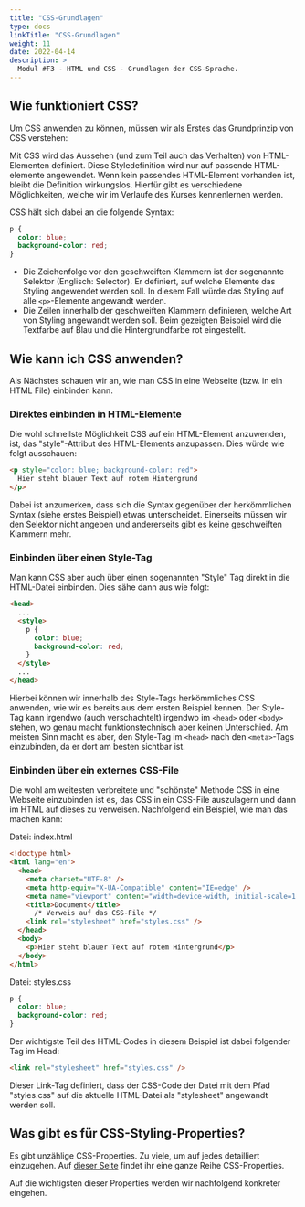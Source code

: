```yaml
---
title: "CSS-Grundlagen"
type: docs
linkTitle: "CSS-Grundlagen"
weight: 11
date: 2022-04-14
description: >
  Modul #F3 - HTML und CSS - Grundlagen der CSS-Sprache.
---
```


## Wie funktioniert CSS?

Um CSS anwenden zu können, müssen wir als Erstes das Grundprinzip von CSS verstehen:

Mit CSS wird das Aussehen (und zum Teil auch das Verhalten) von HTML-Elementen definiert. Diese Styledefinition wird nur auf passende HTML-elemente angewendet. Wenn kein passendes HTML-Element vorhanden ist, bleibt die Definition wirkungslos. Hierfür gibt es verschiedene Möglichkeiten, welche wir im Verlaufe des Kurses kennenlernen werden.

CSS hält sich dabei an die folgende Syntax:

```css
p {
  color: blue;
  background-color: red;
}
```

- Die Zeichenfolge vor den geschweiften Klammern ist der sogenannte Selektor (Englisch: Selector). Er definiert, auf welche Elemente das Styling angewendet werden soll. In diesem Fall würde das Styling auf alle `<p>`-Elemente angewandt werden.
- Die Zeilen innerhalb der geschweiften Klammern definieren, welche Art von Styling angewandt werden soll. Beim gezeigten Beispiel wird die Textfarbe auf Blau und die Hintergrundfarbe rot eingestellt.

## Wie kann ich CSS anwenden?

Als Nächstes schauen wir an, wie man CSS in eine Webseite (bzw. in ein HTML File) einbinden kann.

### Direktes einbinden in HTML-Elemente

Die wohl schnellste Möglichkeit CSS auf ein HTML-Element anzuwenden, ist, das "style"-Attribut des HTML-Elements anzupassen. Dies würde wie folgt ausschauen:

```html
<p style="color: blue; background-color: red">
  Hier steht blauer Text auf rotem Hintergrund
</p>
```

Dabei ist anzumerken, dass sich die Syntax gegenüber der herkömmlichen Syntax (siehe erstes Beispiel) etwas unterscheidet. Einerseits müssen wir den Selektor nicht angeben und andererseits gibt es keine geschweiften Klammern mehr.

### Einbinden über einen Style-Tag

Man kann CSS aber auch über einen sogenannten "Style" Tag direkt in die HTML-Datei einbinden. Dies sähe dann aus wie folgt:

```html
<head>
  ...
  <style>
    p {
      color: blue;
      background-color: red;
    }
  </style>
  ...
</head>
```

Hierbei können wir innerhalb des Style-Tags herkömmliches CSS anwenden, wie wir es bereits aus dem ersten Beispiel kennen. Der Style-Tag kann irgendwo (auch verschachtelt) irgendwo im `<head>` oder `<body>` stehen, wo genau macht funktionstechnisch aber keinen Unterschied. Am meisten Sinn macht es aber, den Style-Tag im `<head>` nach den `<meta>`-Tags einzubinden, da er dort am besten sichtbar ist.

### Einbinden über ein externes CSS-File

Die wohl am weitesten verbreitete und "schönste" Methode CSS in eine Webseite einzubinden ist es, das CSS in ein CSS-File auszulagern und dann im HTML auf dieses zu verweisen. Nachfolgend ein Beispiel, wie man das machen kann:

Datei: index.html

```html
<!doctype html>
<html lang="en">
  <head>
    <meta charset="UTF-8" />
    <meta http-equiv="X-UA-Compatible" content="IE=edge" />
    <meta name="viewport" content="width=device-width, initial-scale=1.0" />
    <title>Document</title>
      /* Verweis auf das CSS-File */ 
    <link rel="stylesheet" href="styles.css" />
  </head>
  <body>
    <p>Hier steht blauer Text auf rotem Hintergrund</p>
  </body>
</html>
```

Datei: styles.css

```css
p {
  color: blue;
  background-color: red;
}
```

Der wichtigste Teil des HTML-Codes in diesem Beispiel ist dabei folgender Tag im Head:

```html
<link rel="stylesheet" href="styles.css" />
```

Dieser Link-Tag definiert, dass der CSS-Code der Datei mit dem Pfad "styles.css" auf die aktuelle HTML-Datei als "stylesheet" angewandt werden soll.

## Was gibt es für CSS-Styling-Properties?

Es gibt unzählige CSS-Properties. Zu viele, um auf jedes detailliert einzugehen. Auf [dieser Seite](https://www.tutorialrepublic.com/css-reference/css3-properties.php) findet ihr eine ganze Reihe CSS-Properties.

Auf die wichtigsten dieser Properties werden wir nachfolgend konkreter eingehen.
